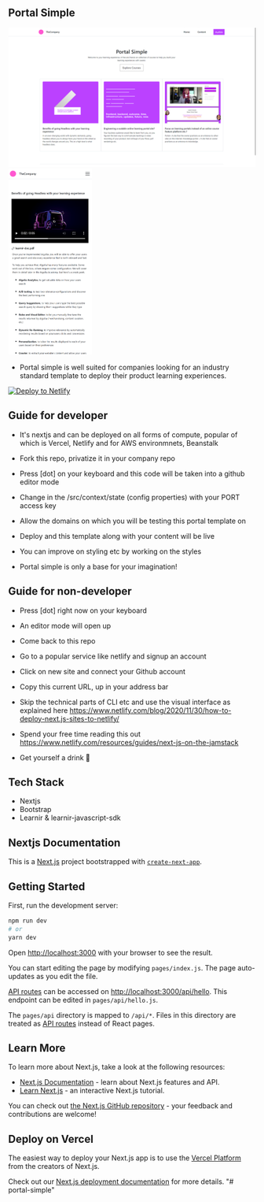 ## Portal Simple
[<img src="portal-web.png" width="610px"/>](portal-web.png)
[<img src="portal-mobile.png" width="170px"/>](portal-mobile.png)
- Portal simple is well suited for companies looking for an industry standard template to deploy their product learning experiences.

[![Deploy to Netlify](https://www.netlify.com/img/deploy/button.svg)](https://app.netlify.com/start/deploy?repository=https://github.com/Learnir/portal-simple)


## Guide for developer
- It's nextjs and can be deployed on all forms of compute, popular of which is Vercel, Netlify and for AWS environmnets, Beanstalk
- Fork this repo, privatize it in your company repo
- Press [dot] on your keyboard and this code will be taken into a github editor mode
- Change in the /src/context/state (config properties) with your PORT access key
- Allow the domains on which you will be testing this portal template on
- Deploy and this template along with your content will be live

- You can improve on styling etc by working on the styles
- Portal simple is only a base for your imagination!

## Guide for non-developer
- Press [dot] right now on your keyboard
- An editor mode will open up
- Come back to this repo 
- Go to a popular service like netlify and signup an account
- Click on new site and connect your Github account
- Copy this current URL, up in your address bar

- Skip the technical parts of CLI etc and use the visual interface as explained here https://www.netlify.com/blog/2020/11/30/how-to-deploy-next.js-sites-to-netlify/
- Spend your free time reading this out https://www.netlify.com/resources/guides/next-js-on-the-jamstack
- Get yourself a drink 🍹


## Tech Stack
- Nextjs
- Bootstrap
- Learnir & learnir-javascript-sdk


## Nextjs Documentation
This is a [Next.js](https://nextjs.org/) project bootstrapped with [`create-next-app`](https://github.com/vercel/next.js/tree/canary/packages/create-next-app).

## Getting Started

First, run the development server:

```bash
npm run dev
# or
yarn dev
```

Open [http://localhost:3000](http://localhost:3000) with your browser to see the result.

You can start editing the page by modifying `pages/index.js`. The page auto-updates as you edit the file.

[API routes](https://nextjs.org/docs/api-routes/introduction) can be accessed on [http://localhost:3000/api/hello](http://localhost:3000/api/hello). This endpoint can be edited in `pages/api/hello.js`.

The `pages/api` directory is mapped to `/api/*`. Files in this directory are treated as [API routes](https://nextjs.org/docs/api-routes/introduction) instead of React pages.

## Learn More

To learn more about Next.js, take a look at the following resources:

- [Next.js Documentation](https://nextjs.org/docs) - learn about Next.js features and API.
- [Learn Next.js](https://nextjs.org/learn) - an interactive Next.js tutorial.

You can check out [the Next.js GitHub repository](https://github.com/vercel/next.js/) - your feedback and contributions are welcome!

## Deploy on Vercel

The easiest way to deploy your Next.js app is to use the [Vercel Platform](https://vercel.com/new?utm_medium=default-template&filter=next.js&utm_source=create-next-app&utm_campaign=create-next-app-readme) from the creators of Next.js.

Check out our [Next.js deployment documentation](https://nextjs.org/docs/deployment) for more details.
"# portal-simple" 
